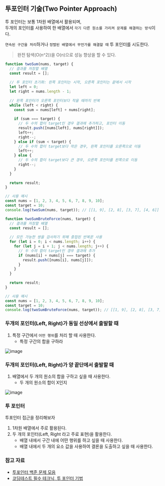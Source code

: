 ## 투포인터 기술(Two Pointer Approach)

투 포인터는 보통 1차원 배열에서 활용되며,   
두개의 포인터를 사용하여 한 배열에서 `각기 다른 원소를 가리켜 문제를 해결하는 방식`이다.    

`연속된 구간을 처리`하거나 `정렬된 배열에서 무언가를 해결할 때` 투 포인터를 시도한다.

> 완전 탐색(O(n^2))을 O(n)으로 성능 향상을 할 수 있다.

```javascript
function twoSum(nums, target) {
  // 결과를 저장할 배열
  const result = [];
  
  // 투 포인터 초기화: 왼쪽 포인터는 시작, 오른쪽 포인터는 끝에서 시작
  let left = 0;
  let right = nums.length - 1;
  
  // 왼쪽 포인터가 오른쪽 포인터보다 작을 때까지 반복
  while (left < right) {
    const sum = nums[left] + nums[right];
    
    if (sum === target) {
      // 두 수의 합이 target인 경우 결과에 추가하고, 포인터 이동
      result.push([nums[left], nums[right]]);
      left++;
      right--;
    } else if (sum < target) {
      // 두 수의 합이 target보다 작은 경우, 왼쪽 포인터를 오른쪽으로 이동
      left++;
    } else {
      // 두 수의 합이 target보다 큰 경우, 오른쪽 포인터를 왼쪽으로 이동
      right--;
    }
  }
  
  return result;
}

// 사용 예시
const nums = [1, 2, 3, 4, 5, 6, 7, 8, 9, 10];
const target = 10;
console.log(twoSum(nums, target)); // [[1, 9], [2, 8], [3, 7], [4, 6]]
```

```javascript
function twoSumBruteForce(nums, target) {
  // 결과를 저장할 배열
  const result = [];
  
  // 모든 가능한 쌍을 검사하기 위해 중첩된 반복문 사용
  for (let i = 0; i < nums.length; i++) {
    for (let j = i + 1; j < nums.length; j++) {
      // 두 수의 합이 target인 경우 결과에 추가
      if (nums[i] + nums[j] === target) {
        result.push([nums[i], nums[j]]);
      }
    }
  }
  
  return result;
}

// 사용 예시
const nums = [1, 2, 3, 4, 5, 6, 7, 8, 9, 10];
const target = 10;
console.log(twoSumBruteForce(nums, target)); // [[1, 9], [2, 8], [3, 7], [4, 6]]
```

### 두개의 포인터(Left, Right)가 동일 선상에서 출발할 때

1. 특정 구간에서 `어떤 행위`를 처리 할 때 사용한다.
   - 특정 구간의 합을 구하라

![image](https://github.com/user-attachments/assets/aa1e7542-1ab8-4018-beb2-830f2713454f)


### 두개의 포인터(Left, Right)가 양 끝단에서 출발할 때

1. 배열에서 두 개의 원소의 합을 구하고 싶을 때 사용한다.
   - 두 개의 원소의 합이 X인지

![image](https://github.com/user-attachments/assets/aa1e7542-1ab8-4018-beb2-830f2713454f)


### 투 포인터

투포인터 접근을 정리해보자

1. 1차원 배열에서 주로 활용된다.
2. 두 개의 포인터(Left, Right 라고 주료 표현)을 활용한다.
   - 배열 내에서 구간 내에 어떤 행위를 하고 싶을 때 사용한다.
   - 배열 내에서 두 개의 요소 값을 사용하여 결론을 도출하고 싶을 때 사용한다.

### 참고 자료

- [투포인터 백준 문제 모음](https://www.acmicpc.net/workbook/view/3264)
- [코딩테스트 필수 테크닉, 투 포인터 기법](https://www.youtube.com/watch?v=SrMk-EdWRUE)